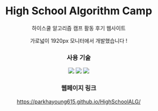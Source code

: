 <div align="center">
  <h1>High School Algorithm Camp</h1>
  하이스쿨 알고리즘 캠프 활동 후기 웹사이트

  가로넓이 1920px 모니터에서 개발했습니다 !

  <h3>사용 기술</h3>
  <div align="center">
    <img src="https://img.shields.io/badge/HTML5-E34F26?style=flat&logo=HTML5&logoColor=white" />
    <img src="https://img.shields.io/badge/CSS3-1572B6?style=flat&logo=CSS3&logoColor=white" />
    <img src="https://img.shields.io/badge/JavaScript-007396?style=flat&logo=JSS&logoColor=white" />
  </div>
  
  <h3>웹페이지 링크</h3>
  <a href="https://parkhayoung615.github.io/HighSchoolALG/">https://parkhayoung615.github.io/HighSchoolALG/</a>
</div>
